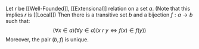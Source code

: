 Let $r$ be [[Well-Founded]], [[Extensional]] relation on a set $a$.
(Note that this implies $r$ is [[Local]])
Then there is a transitive set $b$ and a bijection $f:a\to b$
such that:
$$
(\forall x\in a)(\forall y\in a)(x\ r\ y\iff f(x)\in f(y))
$$
Moreover, the pair $(b,f)$ is unique.

